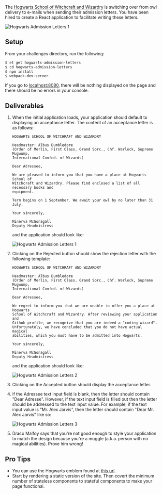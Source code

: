 The [Hogwarts School of Witchcraft and Wizardry][wikipedia-hogwarts] is
switching over from owl delivery to e-mails when sending their admission
letters. You have been hired to create a React application to facilitate writing
these letters.

![Hogwarts Admission Letters 1][hogwarts-admission-letters-1]

## Setup
From your challenges directory, run the following:

```sh
$ et get hogwarts-admission-letters
$ cd hogwarts-admission-letters
$ npm install
$ webpack-dev-server
```
If you go to [localhost:8080][localhost-8080], there will be nothing displayed
on the page and there should be no errors in your console.

## Deliverables
1. When the initial application loads, your application should default to
   displaying an acceptance letter. The content of an acceptance letter is as
   follows:

   ```
   HOGWARTS SCHOOL OF WITCHRAFT AND WIZARDRY

   Headmaster: Albus Dumbledore
   (Order of Merlin, First Class, Grand Sorc., Chf. Warlock, Supreme Mugwump,
   International Confed. of Wizards)

   Dear Adressee,

   We are pleased to inform you that you have a place at Hogwarts School of
   Witchcraft and Wizardry. Please find enclosed a list of all necessary books and
   equipment.

   Term begins on 1 September. We await your owl by no later than 31 July.

   Your sincerely,

   Minerva McGonagall
   Deputy Headmistress
   ```

   and the application should look like:

   ![Hogwarts Admission Letters 1][hogwarts-admission-letters-1]

2. Clicking on the Rejected button should show the rejection letter with the
   following template:

   ```
   HOGWARTS SCHOOL OF WITCHRAFT AND WIZARDRY

   Headmaster: Albus Dumbledore
   (Order of Merlin, First Class, Grand Sorc., Chf. Warlock, Supreme Mugwump,
   International Confed. of Wizards)

   Dear Adressee,

   We regret to inform you that we are unable to offer you a place at Hogwarts
   School of Witchcraft and Wizardry. After reviewing your application and
   Github profile, we recognize that you are indeed a "coding wizard".
   Unfortunately, we have concluded that you do not have actual magical
   abilities, which you must have to be admitted into Hogwarts.

   Your sincerely,

   Minerva McGonagall
   Deputy Headmistress
   ```

   and the application should look like:

   ![Hogwarts Admission Letters 2][hogwarts-admission-letters-2]

3. Clicking on the Accepted button should display the acceptance letter.
4. If the Adressee text input field is blank, then the letter should contain
   "Dear Adresse". However, if the text input field is filled out then the
   letter should be addressed to the text input value. For example, if the text
   input value is "Mr. Alex Jarvis", then the letter should contain "Dear Mr.
   Alex Jarvis" like so:

   ![Hogwarts Admission Letters 3][hogwarts-admission-letters-3]

5. Draco Malfoy says that you're not good enough to style your application to
   match the design because you're a muggle (a.k.a. person with no magical
   abilities). Prove him wrong!

## Pro Tips
* You can use the Hogwarts emblem found at [this url][wikipedia-hogwarts-emblem].
* Start by rendering a static version of the site. Then covert the minimum
  number of stateless components to stateful components to make your page
  functional.

[hogwarts-admission-letters-1]: https://s3.amazonaws.com/horizon-production/images/hogwarts-admission-letters-1.png
[hogwarts-admission-letters-2]: https://s3.amazonaws.com/horizon-production/images/hogwarts-admission-letters-2.png
[hogwarts-admission-letters-3]: https://s3.amazonaws.com/horizon-production/images/hogwarts-admission-letters-3.png
[localhost-8080]: http://localhost:8080
[wikipedia-hogwarts]: https://en.wikipedia.org/wiki/Hogwarts
[wikipedia-hogwarts-emblem]: https://upload.wikimedia.org/wikipedia/commons/thumb/f/f2/Hogwarts_coat_of_arms_colored_with_shading.svg/2000px-Hogwarts_coat_of_arms_colored_with_shading.svg.png

